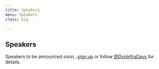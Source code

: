 ```yaml
---
title: Speakers
menu: Speakers
class: big

---
```


## Speakers

Speakers to be announced soon...[sign up](/#connect) or follow [@DynInfraDays](https://twitter.com/DynInfraDays) for details.
